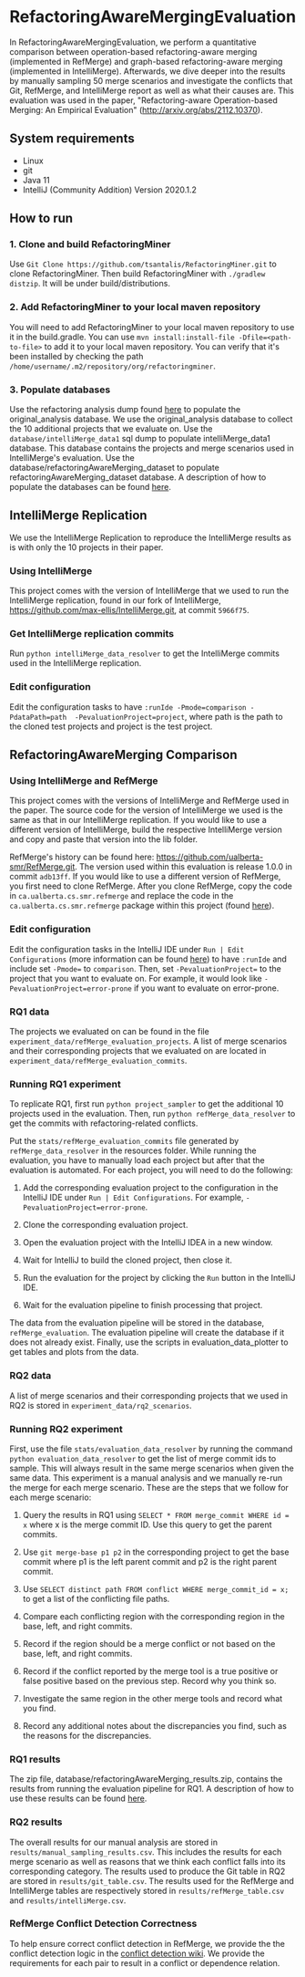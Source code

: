 # RefactoringAwareMergingEvaluation

In RefactoringAwareMergingEvaluation, we perform a quantitative comparison between operation-based refactoring-aware merging (implemented in RefMerge) and 
graph-based refactoring-aware merging (implemented in IntelliMerge). Afterwards, we dive deeper into the results by manually sampling 50 merge scenarios and 
investigate the conflicts that Git, RefMerge, and IntelliMerge report as well as what their causes are. This evaluation was used in the paper, "Refactoring-aware Operation-based Merging: An Empirical Evaluation" (http://arxiv.org/abs/2112.10370).

## System requirements
* Linux
* git
* Java 11
* IntelliJ (Community Addition) Version 2020.1.2

## How to run

### 1. Clone and build RefactoringMiner 
Use `Git Clone https://github.com/tsantalis/RefactoringMiner.git` to clone RefactoringMiner. 
Then build RefactoringMiner with `./gradlew distzip`. It will be under build/distributions.

### 2. Add RefactoringMiner to your local maven repository
You will need to add RefactoringMiner to your local maven repository to
use it in the build.gradle. You can use `mvn install:install-file -Dfile=<path-to-file>`
to add it to your local maven repository. You can verify that it's been installed 
by checking the path `/home/username/.m2/repository/org/refactoringminer`.

### 3. Populate databases
Use the refactoring analysis dump found [here](https://github.com/ualberta-smr/refactoring-analysis-results)
to populate the original_analysis database. We use the original_analysis database to collect the 10 additional projects that we evaluate on.
Use the `database/intelliMerge_data1`
sql dump to populate intelliMerge_data1 database. This database contains the projects and merge scenarios used in IntelliMerge's evaluation.
Use the database/refactoringAwareMerging_dataset to populate refactoringAwareMerging_dataset database. A description of how to populate the databases can be found 
[here](https://github.com/ualberta-smr/RefactoringAwareMergingEvaluation/wiki/Datasets).

## IntelliMerge Replication

We use the IntelliMerge Replication to reproduce the IntelliMerge results as is with only the 10 projects in their paper.

### Using IntelliMerge

This project comes with the version of IntelliMerge that we used to run the IntelliMerge replication, 
found in our fork of IntelliMerge, https://github.com/max-ellis/IntelliMerge.git, at commit `5966f75`.

### Get IntelliMerge replication commits
Run `python intelliMerge_data_resolver` to get the IntelliMerge commits used in
the IntelliMerge replication. 

### Edit configuration
Edit the configuration tasks to have `:runIde -Pmode=comparison -PdataPath=path 
-PevaluationProject=project`, where path is the path to the cloned test projects
and project is the test project.

## RefactoringAwareMerging Comparison

### Using IntelliMerge and RefMerge

This project comes with the versions of IntelliMerge and RefMerge used in the paper. The source code for 
the version of IntelliMerge we used is the same as that in our IntelliMerge replication.
 If you would like to use a different version of IntelliMerge, build the respective IntelliMerge version 
and copy and paste that version into the lib folder.

RefMerge's history can be found here: https://github.com/ualberta-smr/RefMerge.git. The
version used within this evaluation is release 1.0.0 in commit `adb13ff`.
If you would like to use a different version of
RefMerge, you first need to clone RefMerge. After you clone RefMerge, copy the code in
`ca.ualberta.cs.smr.refmerge` and replace the code in the `ca.ualberta.cs.smr.refmerge` package within this project (found [here](https://github.com/ualberta-smr/RefactoringAwareMergingEvaluation/tree/master/src/main/java/ca/ualberta/cs/smr/refmerge)).

### Edit configuration
Edit the configuration tasks in the IntelliJ IDE under `Run | Edit Configurations` (more information can be found [here](https://www.jetbrains.com/help/idea/run-debug-configuration.html#create-permanent)) to have `:runIde` and include set `-Pmode=` to `comparison`.
Then, set `-PevaluationProject=` to the project that you want to evaluate on. For example,
it would look like `-PevaluationProject=error-prone` if you want to evaluate on error-prone.

### RQ1 data

The projects we evaluated on can be found in the file `experiment_data/refMerge_evaluation_projects`. A list of merge scenarios and their corresponding projects that we evaluated on are located in `experiment_data/refMerge_evaluation_commits`.

### Running RQ1 experiment

To replicate RQ1, first run `python project_sampler` to get the additional 10 projects used 
in the evaluation. Then, run `python refMerge_data_resolver` to get the commits with
refactoring-related conflicts.

Put the `stats/refMerge_evaluation_commits` file generated by `refMerge_data_resolver` in the resources folder. While running the evaluation, you have to manually load each project but after that the evaluation is automated. For each project, you will need to do the following:

1. Add the corresponding evaluation project to the configuration in the IntelliJ IDE under `Run | Edit Configurations`. For example, `-PevaluationProject=error-prone`. 

2. Clone the corresponding evaluation project.

3. Open the evaluation project with the IntelliJ IDEA in a new window. 

4. Wait for IntelliJ to build the cloned project, then close it.

5. Run the evaluation for the project by clicking the `Run` button in the IntelliJ IDE.

6. Wait for the evaluation pipeline to finish processing that project.

The data from the evaluation pipeline will be stored in the database, `refMerge_evaluation`. The evaluation pipeline will create the database if it does not already exist. Finally, use the scripts in evaluation_data_plotter to get tables and plots from the data.


### RQ2 data

A list of merge scenarios and their corresponding projects that we used in RQ2 is stored in `experiment_data/rq2_scenarios`.

### Running RQ2 experiment

First, use  the file `stats/evaluation_data_resolver` by running the command `python evaluation_data_resolver` to get the list of merge commit ids to sample. This will always result in the same merge scenarios when given the same data.
This experiment is a manual analysis and we manually re-run the merge for each merge scenario. These are the steps that we follow for each merge scenario:

1. Query the results in RQ1 using `SELECT * FROM merge_commit WHERE id = x` where x is the merge commit ID. Use this query to get the parent commits.

2. Use `git merge-base p1 p2` in the corresponding project to get the base commit where p1 is the left parent commit and p2 is the right parent commit.

3. Use `SELECT distinct path FROM conflict WHERE merge_commit_id = x;` to get a list of the conflicting file paths.

4. Compare each conflicting region with the corresponding region in the base, left, and right commits.

5. Record if the region should be a merge conflict or not based on the base, left, and right commits. 

6. Record if the conflict reported by the merge tool is a true positive or false positive based on the previous step. Record why you think so.

7. Investigate the same region in the other merge tools and record what you find. 

8. Record any additional notes about the discrepancies you find, such as the reasons for the discrepancies. 


### RQ1 results

The zip file, database/refactoringAwareMerging_results.zip, contains the results from
 running the evaluation pipeline for RQ1. A description of how to use these results can be 
 found [here](https://github.com/ualberta-smr/RefactoringAwareMergingEvaluation/wiki/Datasets).
 
### RQ2 results

The overall results for our manual analysis are stored in `results/manual_sampling_results.csv`. This includes the results for each merge scenario as well as reasons that we think each conflict falls into its corresponding category. The results used to produce the Git table in RQ2 are stored in `results/git_table.csv`. The results used for the RefMerge and IntelliMerge tables are respectively stored in `results/refMerge_table.csv` and `results/intelliMerge.csv`.

### RefMerge Conflict Detection Correctness

To help ensure correct conflict detection in RefMerge, we provide the the conflict detection logic in the [conflict detection wiki](https://github.com/ualberta-smr/RefMerge/wiki/Conflict-&-Dependence-Logic). We provide the requirements for each pair to result in a conflict or dependence relation.

